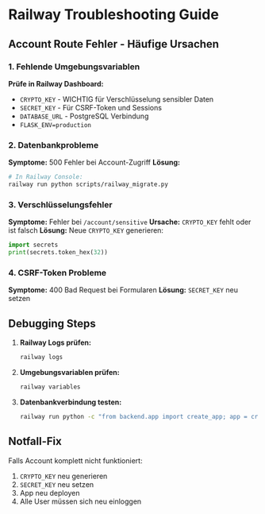# Railway Troubleshooting Guide

## Account Route Fehler - Häufige Ursachen

### 1. Fehlende Umgebungsvariablen
**Prüfe in Railway Dashboard:**
- `CRYPTO_KEY` - WICHTIG für Verschlüsselung sensibler Daten
- `SECRET_KEY` - Für CSRF-Token und Sessions
- `DATABASE_URL` - PostgreSQL Verbindung
- `FLASK_ENV=production`

### 2. Datenbankprobleme
**Symptome:** 500 Fehler bei Account-Zugriff
**Lösung:** 
```bash
# In Railway Console:
railway run python scripts/railway_migrate.py
```

### 3. Verschlüsselungsfehler
**Symptome:** Fehler bei `/account/sensitive`
**Ursache:** `CRYPTO_KEY` fehlt oder ist falsch
**Lösung:** Neue `CRYPTO_KEY` generieren:
```python
import secrets
print(secrets.token_hex(32))
```

### 4. CSRF-Token Probleme
**Symptome:** 400 Bad Request bei Formularen
**Lösung:** `SECRET_KEY` neu setzen

## Debugging Steps

1. **Railway Logs prüfen:**
   ```bash
   railway logs
   ```

2. **Umgebungsvariablen prüfen:**
   ```bash
   railway variables
   ```

3. **Datenbankverbindung testen:**
   ```bash
   railway run python -c "from backend.app import create_app; app = create_app('production'); print('DB OK')"
   ```

## Notfall-Fix

Falls Account komplett nicht funktioniert:
1. `CRYPTO_KEY` neu generieren
2. `SECRET_KEY` neu setzen  
3. App neu deployen
4. Alle User müssen sich neu einloggen
